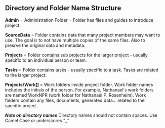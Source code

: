 ## Directory and Folder Name Structure

**Admin**      = Administration Folder = Folder has files and guides to introduce project. 

**SourceData** = Folder contains data that many project members may want to use. 
The goal is to not have multiple copies of the same files. 
Also to presrve the original data and metadata.

**Projects** = Folder contains sub projects for the larger project - usually specific to an individual person or team.

**Tasks** = Folder contains tasks - usually specific to a task. Tasks are related to the larger project.

**Projects/Work[]** = Work folders inside project folder. Work folder names includes the initials of the person. For example, Nathanael's work folders are named WorkNPR (work folder for Nathanael P. Rosenheim). Work folders contain any files, documents, generated data... related to the specific project.

***Note on directory names*** Directory names should not contain spaces. Use Camel Case or underscores "_" 

